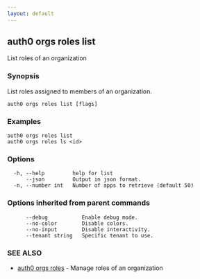 ```yaml
---
layout: default
---
```

## auth0 orgs roles list

List roles of an organization

### Synopsis

List roles assigned to members of an organization.

```
auth0 orgs roles list [flags]
```

### Examples

```
auth0 orgs roles list
auth0 orgs roles ls <id>
```

### Options

```
  -h, --help         help for list
      --json         Output in json format.
  -n, --number int   Number of apps to retrieve (default 50)
```

### Options inherited from parent commands

```
      --debug           Enable debug mode.
      --no-color        Disable colors.
      --no-input        Disable interactivity.
      --tenant string   Specific tenant to use.
```

### SEE ALSO

* [auth0 orgs roles](auth0_orgs_roles.md)	 - Manage roles of an organization

